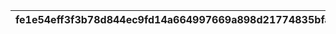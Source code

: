 |fe1e54eff3f3b78d844ec9fd14a664997669a898d21774835bfa95a1a5425705|4ef388dad142919862b549d2dca8577e5b9e582e38dbddbd6a892489b748b433|b8e1713f9959e131e2717266d2c35a44fe798297f8ffba3a35d921cd2daf9cc9|72ae49b0a07b080d967739b1a9b8a1e51ecacc0110da82fd818f0bd8fd850b8e|8837184b2233a83a8cc77a6acfbd780c755a971a1fecb649eee4dadbfc3fd809|e80d6c0e5eed5e71488460e5986a5f8f4c827e9ea9f27c5666d1f796c555bfe0|3a3ba4bbebf8aae02f1b277bd8592aa111b93b2e621b54c58b037ae2587139aa|ac69233ca61031c3306a5de647abbb98f8e8bc9f68135d77745bee5cd5ebbe16|cc535e20eda035f2d25a62ed938baca9724613f3ca6abb460a57f87bced334aa|8bd255b1ff8fe00f85077d8941397c7e707cb3a2269dd780dbf2182b512343af|840a45e129ee062c427a75b7ee1bf62de15e27b6885f0ede56112fcf8f270e5a|
| --- | --- | --- | --- | --- | --- | --- | --- | --- | --- | --- |